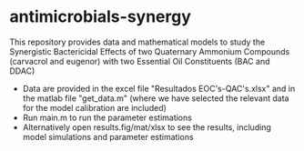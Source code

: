 # antimicrobials-synergy

This repository provides data and mathematical models to study the Synergistic Bactericidal Effects of two Quaternary Ammonium Compounds (carvacrol and eugenor) with two Essential Oil Constituents (BAC and DDAC)
- Data are provided in the excel file "Resultados EOC's-QAC's.xlsx" and in the matlab file "get_data.m" (where we have selected the relevant data for the model calibration are included)
- Run main.m to run the parameter estimations
- Alternatively open results.fig/mat/xlsx to see the results, including model simulations and parameter estimations
  

